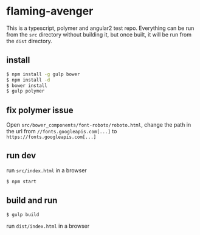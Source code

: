 # flaming-avenger

This is a typescript, polymer and angular2 test repo.
Everything can be run from the `src` directory without building it,
but once built, it will be run from the `dist` directory.

## install

```bash
$ npm install -g gulp bower
$ npm install -d
$ bower install
$ gulp polymer
```

## fix polymer issue

Open `src/bower_components/font-roboto/roboto.html`, change the path in the url from `//fonts.googleapis.com[...]` to `https://fonts.googleapis.com[...]`

## run dev

run `src/index.html` in a browser

```bash
$ npm start
```

## build and run

```bash
$ gulp build
```

run `dist/index.html` in a browser